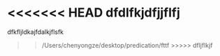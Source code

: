 <<<<<<< HEAD
dfdlfkjdfjjflfj
=======
dfkfljldkajfdalkjflsfk
>>/Users/chenyongze/desktop/predication/fttf >>>>> dfljflkjf
